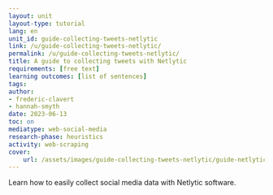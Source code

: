 ```yaml
---
layout: unit
layout-type: tutorial
lang: en
unit_id: guide-collecting-tweets-netlytic
link: /u/guide-collecting-tweets-netlytic/
permalink: /u/guide-collecting-tweets-netlytic/ 
title: A guide to collecting tweets with Netlytic
requirements: [free text] 
learning outcomes: [list of sentences]
tags: 
author: 
- frederic-clavert
- hannah-smyth 
date: 2023-06-13
toc: on
mediatype: web-social-media
research-phase: heuristics
activity: web-scraping
cover: 
	url: /assets/images/guide-collecting-tweets-netlytic/guide-netlytic-avatar.jpg
---
```


Learn how to easily collect social media data with Netlytic software.

<!-- more -->
